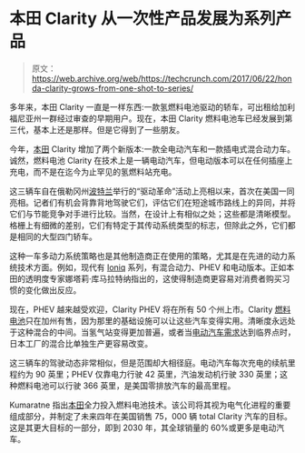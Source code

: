 # 本田 Clarity 从一次性产品发展为系列产品 

> 原文：<https://web.archive.org/web/https://techcrunch.com/2017/06/22/honda-clarity-grows-from-one-shot-to-series/>

多年来，本田 Clarity 一直是一样东西:一款氢燃料电池驱动的轿车，可出租给加利福尼亚州一群经过审查的早期用户。现在，本田 Clarity 燃料电池车已经发展到第三代，基本上还是那样。但是它得到了一些朋友。

今年，[本田](https://web.archive.org/web/20221224071106/https://techcrunch.com/2016/12/20/hondas-ces-teaser-reveals-community-car-smarts-personal-mobility-plans/) Clarity 增加了两个新版本:一款全电动汽车和一款插电式混合动力车。诚然，燃料电池 Clarity 在技术上是一辆电动汽车，但电动版本可以在任何插座上充电，而不是在迄今为止罕见的氢燃料站充电。

这三辆车自在俄勒冈州[波特兰](https://web.archive.org/web/20221224071106/https://techcrunch.com/2017/05/08/the-first-ev-showcase-opens-in-oregon/)举行的“驱动革命”活动上亮相以来，首次在美国一同亮相。记者们有机会背靠背地驾驶它们，评估它们在短途城市路线上的异同，并将它们与节能竞争对手进行比较。当然，在设计上有相似之处；这些都是清晰模型。格栅上有细微的差别，它们有特定于其传动系统类型的标志，但除此之外，它们都是相同的大型四门轿车。

这种一车多动力系统策略也是其他制造商正在使用的策略，尤其是在先进的动力系统技术方面。例如，现代有 [Ioniq](https://web.archive.org/web/20221224071106/https://techcrunch.com/2017/02/20/tech-war-prius-prime-vs-hyundai-ioniq/) 系列，有混合动力、PHEV 和电动版本。正如本田的透明度专家娜塔莉·库马拉特纳指出的，这使得制造商更容易对消费者购买习惯的变化做出反应。

现在，PHEV 越来越受欢迎，Clarity PHEV 将在所有 50 个州上市。Clarity [燃料电池](https://web.archive.org/web/20221224071106/https://techcrunch.com/2017/04/19/toyota-mirais-fuel-cell-system-scales-up-for-semi-trucks/)只在加州有售，因为那里的基础设施可以让这些汽车变得实用。清晰度永远处于这种混合的中间。当氢气站变得更加普遍，或者当[电动汽车需求](https://web.archive.org/web/20221224071106/https://techcrunch.com/2016/07/12/more-evs-and-more-kinds-of-evs-are-expected-to-be-sold-this-year/)达到临界点时，日本工厂的混合比单独生产更容易改变。

这三辆车的驾驶动态非常相似，但是范围却大相径庭。电动汽车每次充电的续航里程约为 90 英里；PHEV 仅靠电力行驶 42 英里，汽油发动机行驶 330 英里；这种燃料电池可以行驶 366 英里，是美国零排放汽车的最高里程。

Kumaratne 指出[本田](https://web.archive.org/web/20221224071106/https://techcrunch.com/2017/01/30/gm-and-honda-partner-to-mass-produce-hydrogen-fuel-cells-in-michigan/)全力投入燃料电池技术。该公司将其视为电气化进程的重要组成部分，并制定了未来四年在美国销售 75，000 辆 total Clarity 汽车的目标。这是其更大目标的一部分，即到 2030 年，其全球销量的 60%或更多是电动汽车。